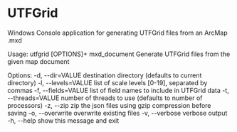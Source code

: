 UTFGrid
=======

Windows Console application for generating UTFGrid files from an ArcMap .mxd

Usage: utfgrid [OPTIONS]+ mxd_document
Generate UTFGrid files from the given map document

Options:
  -d, --dir=VALUE            destination directory (defaults to current
                               directory)
  -l, --levels=VALUE         list of scale levels [0-19], separated by commas
  -f, --fields=VALUE         list of field names to include in UTFGrid data
  -t, --threads=VALUE        number of threads to use (defaults to number of
                               processors)
  -z, --zip                  zip the json files using gzip compression before
                               saving
  -o, --overwrite            overwrite existing files
  -v, --verbose              verbose output
  -h, --help                 show this message and exit

